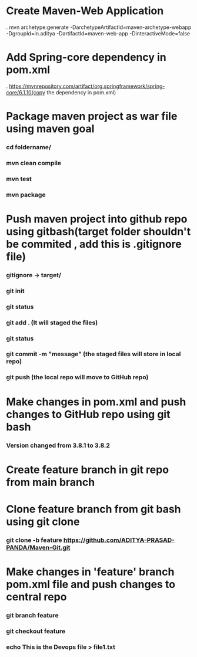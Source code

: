 
# Create Maven-Web Application
. mvn archetype:generate -DarchetypeArtifactId=maven-archetype-webapp -DgroupId=in.aditya -DartifactId=maven-web-app -DinteractiveMode=false

# Add Spring-core dependency in pom.xml
. https://mvnrepository.com/artifact/org.springframework/spring-core/6.1.10(copy the dependency in pom.xml)

# Package maven project as war file using maven goal
### cd foldername/
### mvn clean compile
### mvn test
### mvn package

# Push maven project into github repo using gitbash(target folder shouldn't be commited , add this is .gitignore file)
### gitignore -> target/
### git init
### git status
### git add . (It will staged the files)
### git status
### git commit -m "message" (the staged files will store in local repo)
### git push (the local repo will move to GitHub repo)


# Make changes in pom.xml and push changes to GitHub repo using git bash
### Version changed from 3.8.1 to 3.8.2


# Create feature branch in git repo from main branch

# Clone feature branch from git bash using git clone
### git clone -b feature https://github.com/ADITYA-PRASAD-PANDA/Maven-Git.git

# Make changes in 'feature' branch pom.xml file and push changes to central repo
### git branch feature
### git checkout feature
### echo This is the Devops file > file1.txt












